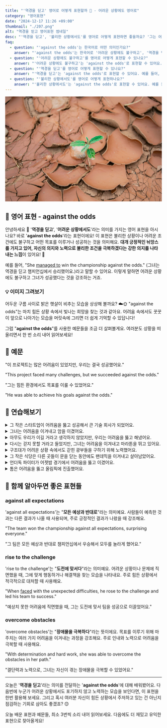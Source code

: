 ```yaml
---
title: "'역경을 딛고' 영어로 어떻게 표현할까 🌟 - 어려운 상황에도 영어로"
category: "영어표현"
date: "2024-12-17 11:26 +09:00"
thumbnail: "./207.png"
alt: "역경을 읻고 영어표현 썸네일"
desc: "'역경을 딛고', '불리한 상황에서도'를 영어로 어떻게 표현하면 좋을까요? '그는 어려운 상황에도 불구하고 꿈을 이루었어', '그녀는 역경을 딛고 성공했어' 등을 영어로 표현하는 법을 배워봅시다. 다양한 예문을 통해서 연습하고 본인의 표현으로 만들어 보세요."
faq:
  - question: "'against the odds'는 한국어로 어떤 의미인가요?"
    answer: "'against the odds'는 한국어로 '어려운 상황에도 불구하고', '역경을 딛고', '불리한 상황에서도' 등의 의미로 해석될 수 있어요."
  - question: "'어려운 상황에도 불구하고'를 영어로 어떻게 표현할 수 있나요?"
    answer: "'어려운 상황에도 불구하고'는 'against the odds'로 표현할 수 있어요. 예를 들어, '그는 어려운 상황에도 불구하고 꿈을 이루었어'는 'He achieved his dream against the odds'로 말할 수 있어요."
  - question: "'역경을 딛고'를 영어로 어떻게 표현할 수 있나요?"
    answer: "'역경을 딛고'는 'against the odds'로 표현할 수 있어요. 예를 들어, '그녀는 역경을 딛고 성공했어'는 'She succeeded against the odds'로 말할 수 있어요."
  - question: "'불리한 상황에서도'를 영어로 어떻게 표현하나요?"
    answer: "'불리한 상황에서도'는 'against the odds'로 표현할 수 있어요. 예를 들어, '그들은 불리한 상황에서도 팀워크를 발휘했어'는 'They showed teamwork against the odds'로 표현할 수 있어요."
---
```


![갈라진 땅에서 피어난 새싹](./207-1.jpg)

## 🌟 영어 표현 - against the odds

안녕하세요 👋 '**역경을 딛고**', '**어려운 상황에서도**'라는 의미를 가지는 영어 표현을 아시나요? 바로 '**against the odds**'라는 표현이에요! 이 표현은 불리한 상황이나 어려운 조건에도 불구하고 어떤 목표를 이루거나 성공하는 것을 의미해요. **대개 긍정적인 뉘앙스를 가지고 있어, 자신의 의지와 노력으로 불리한 조건을 극복하겠다는 강한 의지를 나타내는 느낌**이 있어요! 💪

예를 들어, "She [managed to](/blog/in-english/175.manage-to/) win the championship against the odds." (그녀는 역경을 딛고 챔피언십에서 승리했어요.)라고 말할 수 있어요. 이렇게 말하면 어려운 상황에도 불구하고 그녀가 성공했다는 것을 강조하는 거죠.

<ins class="adsbygoogle"
     style="display:block"
     data-ad-client="ca-pub-1465612013356152"
     data-ad-slot="2106896038"
     data-ad-format="auto"
     data-full-width-responsive="true"></ins>

<script>
     (adsbygoogle = window.adsbygoogle || []).push({});
</script>

### 💡 이미지 그려보기

어두운 구름 사이로 밝은 햇살이 비추는 모습을 상상해 볼까요? ☁️🌞 "against the odds"는 마치 힘든 상황 속에서 빛나는 희망을 찾는 것과 같아요. 어려움 속에서도 꿋꿋이 앞으로 나아가는 모습을 머릿속에 그리면 더 쉽게 기억할 수 있답니다!

그럼 "**against the odds**"를 사용한 예문들을 조금 더 살펴볼게요. 여러분도 상황을 떠올리면서 한 번 소리 내어 읽어보세요!

## 📖 예문

"이 프로젝트는 많은 어려움이 있었지만, 우리는 결국 성공했어요."

"This project faced many challenges, but we succeeded against the odds."

"그는 힘든 환경에서도 목표를 이룰 수 있었어요."

"He was able to achieve his goals against the odds."

## 💬 연습해보기

<details>
<summary>그 작은 스타트업이 어려움을 뚫고 성공해서 큰 기술 회사가 되었어요.</summary>
<span>The small startup succeeded against the odds and became a major tech company.</span>
</details>

<details>
<summary>그녀는 어려움을 이겨내고 암을 이겼어요.</summary>
<span>She beat cancer against the odds.</span>
</details>

<details>
<summary>아무도 우리가 이길 거라고 생각하지 않았지만, 우리는 어려움을 뚫고 해냈어요.</summary>
<span>Nobody thought we'd win, but we pulled it off against the odds.</span>
</details>

<details>
<summary>다시는 걷지 못할 거라고 들었지만, 그녀는 어려움을 이겨내고 마라톤을 뛰고 있어요.</summary>
<span>Despite being told she'd never walk again, she's running marathons against all odds.</span>
</details>

<details>
<summary>구조대가 어려운 상황 속에서도 갇힌 광부들을 구하기 위해 노력했어요.</summary>
<span>The rescue team worked against the odds to save the trapped miners.</span>
</details>

<details>
<summary>그 작은 식당은 다른 곳들이 문을 닫는 동안에도 팬데믹을 이겨내고 살아남았어요.</summary>
<span>The tiny restaurant survived the pandemic against the odds while others closed down.</span>
</details>

<details>
<summary>언더독 파이터가 어젯밤 경기에서 어려움을 뚫고 이겼어요.</summary>
<span>The underdog fighter won against the odds in last night's match.</span>
</details>

<details>
<summary>톰은 어려움을 뚫고 올림픽에 진출했어요.</summary>
<span>Tom made it to the Olympics against the odds.</span>
</details>

## 🤝 함께 알아두면 좋은 표현들

### against all expectations

'against all expectations'는 "**모든 예상과 반대로**"라는 의미예요. 사람들이 예측한 것과는 다른 결과가 나올 때 사용되며, 주로 긍정적인 결과가 나왔을 때 강조해요.

"The team won the championship against all expectations, surprising everyone."

"그 팀은 모든 예상과 반대로 챔피언십에서 우승해서 모두를 놀라게 했어요."

### rise to the challenge

'rise to the challenge'는 "**도전에 맞서다**"라는 의미예요. 어려운 상황이나 문제에 직면했을 때, 그에 맞게 행동하거나 해결책을 찾는 모습을 나타내요. 주로 힘든 상황에서 적극적으로 대처할 때 사용해요.

"When [faced](/blog/in-english/144.face-something/) with the unexpected difficulties, he rose to the challenge and led his team to success."

"예상치 못한 어려움에 직면했을 때, 그는 도전에 맞서 팀을 성공으로 이끌었어요."

### overcome obstacles

'overcome obstacles'는 "**장애물을 극복하다**"라는 뜻이에요. 목표를 이루기 위해 마주치는 여러 가지 어려움을 이겨내는 과정을 강조해요. 주로 인내와 노력으로 어려움을 극복할 때 사용해요.

"With determination and hard work, she was able to overcome the obstacles in her path."

"결단력과 노력으로, 그녀는 자신이 겪는 장애물을 극복할 수 있었어요."

---

오늘은 '**역경을 딛고**'라는 의미를 전달하는 '**against the odds**'에 대해 배워봤어요. 다음번에 누군가 어려운 상황에서도 포기하지 않고 노력하는 모습을 보인다면, 이 표현을 한번 활용해 보세요. 그리고 혹시 여러분 자신이 힘든 상황에서 주저하고 있는 건 아닌지 점검하는 기회로 삼아도 좋겠죠? 😊

오늘 배운 표현과 예문들, 최소 3번씩 소리 내어 읽어보세요. 다음에도 더 재밌고 유익한 표현으로 찾아올게요!
